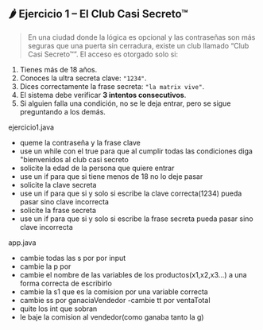 ## 🌶️ Ejercicio 1 – **El Club Casi Secreto™**

> En una ciudad donde la lógica es opcional y las contraseñas son más seguras que una puerta sin cerradura, existe un club llamado “Club Casi Secreto™”. El acceso es otorgado solo si:
> 
1. Tienes más de 18 años.
2. Conoces la ultra secreta clave: `"1234"`.
3. Dices correctamente la frase secreta: `"la matrix vive"`.
4. El sistema debe verificar **3 intentos consecutivos**.
5. Si alguien falla una condición, no se le deja entrar, pero se sigue preguntando a los demás.


ejercicio1.java
- queme la contraseña y la frase clave
- use un while con el true para que al cumplir todas las condiciones diga "bienvenidos al club casi secreto
- solicite la edad de la persona que quiere entrar
- use un if para que si tiene menos de 18 no lo deje pasar
- solicite la clave secreta
- use un if para que si y solo si escribe la clave correcta(1234) pueda pasar sino clave incorrecta
- solicite la frase secreta
- use un if para que si y solo si escribe la frase secreta pueda pasar sino clave incorrecta

app.java
- cambie todas las s por por input
- cambie la p por
- cambie el nombre de las variables de los productos(x1,x2,x3...) a una forma correcta de escribirlo
- cambie la s1 que es la comision por una variable correcta
- cambie ss por ganaciaVendedor
-cambie tt por ventaTotal
- quite los int que sobran
- le baje la comision al vendedor(como ganaba tanto la g)
